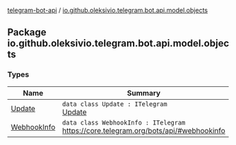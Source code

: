 [telegram-bot-api](../index.md) / [io.github.oleksivio.telegram.bot.api.model.objects](./index.md)

## Package io.github.oleksivio.telegram.bot.api.model.objects

### Types

| Name | Summary |
|---|---|
| [Update](-update/index.md) | `data class Update : ITelegram`<br>[Update](https://core.telegram.org/bots/api/#update) |
| [WebhookInfo](-webhook-info/index.md) | `data class WebhookInfo : ITelegram`<br>https://core.telegram.org/bots/api/#webhookinfo |
